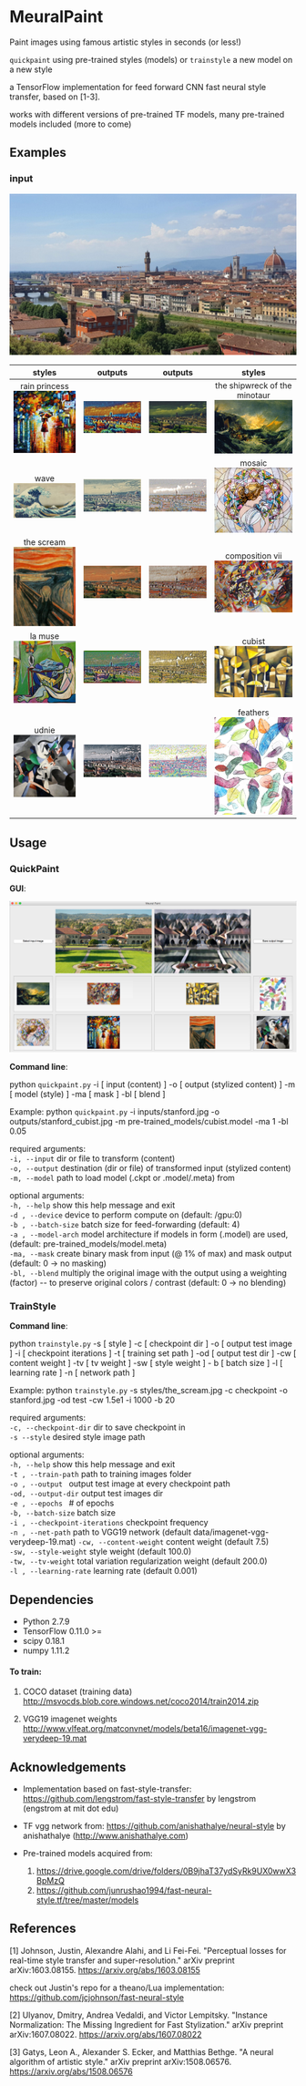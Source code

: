 # MeuralPaint
Paint images using famous artistic styles in seconds (or less!) 

`quickpaint` using pre-trained styles (models) or `trainstyle` a new model on a new style

a TensorFlow implementation for feed forward CNN fast neural style transfer, based on  [1-3].  

works with different versions of pre-trained TF models, many pre-trained models included (more to come)

## Examples 

### input 

![alt text](inputs/florence.jpg) 

| styles | outputs | outputs | styles  |
|:-----:|:-------:|:-----:|:-------:|
|  rain princess ![alt text]( styles/rain_princess.jpg) | ![alt text]( outputs/florence_rain_princess.jpg) | ![alt text]( outputs/florence_wreck.jpg) | the shipwreck of the minotaur ![alt text]( styles/wreck.jpg) |
|  wave ![alt text]( styles/wave.jpg) | ![alt text]( outputs/florence_wave.jpg) | ![alt text]( outputs/florence_mosaic.jpg) | mosaic ![alt text]( styles/mosaic.jpg) |
|  the scream ![alt text]( styles/scream.jpg) | ![alt text]( outputs/florence_scream.jpg) | ![alt text]( outputs/florence_composition_vii.jpg) | composition vii ![alt text]( styles/composition_vii.jpg) |
|  la muse ![alt text]( styles/la_muse.jpg) | ![alt text]( outputs/florence_la_muse.jpg) | ![alt text]( outputs/florence_cubist.jpg) | cubist ![alt text]( styles/cubist.jpg) |
|  udnie ![alt text]( styles/udnie.jpg) | ![alt text]( outputs/florence_udnie.jpg) | ![alt text]( outputs/florence_feathers.jpg) | feathers ![alt text]( styles/feathers.jpg) |

## Usage

### QuickPaint

**GUI**:

![alt text](gui.png) 

**Command line**:

python `quickpaint.py` -i [ input (content) ] -o [ output (stylized content) ] -m [ model (style) ] -ma [ mask  ] -bl [ blend ]

Example: python `quickpaint.py` -i inputs/stanford.jpg -o outputs/stanford_cubist.jpg -m pre-trained_models/cubist.model -ma 1 -bl 0.05

required arguments:  
`-i, --input`       dir or file to transform (content)  
`-o, --output`      destination (dir or file) of transformed input (stylized content)  
`-m, --model`       path to load model (.ckpt or .model/.meta) from

optional arguments:  
`-h, --help`          show this help message and exit   
`-d , --device`        device to perform compute on (default: /gpu:0)   
`-b , --batch-size`     batch size for feed-forwarding (default: 4)   
`-a , --model-arch`    model architecture if models in form (.model) are used, (default: pre-trained_models/model.meta)     
`-ma, --mask`       create binary mask from input (@ 1% of max) and mask output  (default: 0 -> no masking)     
`-bl, --blend`      multiply the original image with the output using a weighting (factor) -- to preserve original colors / contrast (default: 0 -> no blending)

### TrainStyle

**Command line**:

python `trainstyle.py` -s [ style ] -c [ checkpoint dir ]  -o [ output test image ] -i [ checkpoint iterations ] -t [ training set path ]
-od [ output test dir ]  -cw [ content weight ] -tv [ tv weight ] -sw [ style weight ] - b [ batch size ] -l [ learning rate ] -n [ network path ]

Example: python `trainstyle.py` -s styles/the_scream.jpg -c checkpoint -o stanford.jpg 
-od test -cw 1.5e1 -i 1000 -b 20

required arguments:     
`-c, --checkpoint-dir`     dir to save checkpoint in      
`-s --style`               desired style image path  

optional arguments:     
`-h, --help`            show this help message and exit     
`-t , --train-path`     path to training images folder      
`-o , --output `        output test image at every checkpoint path      
`-od, --output-dir`     output test images dir      
`-e , --epochs `        # of epochs     
`-b, --batch-size`      batch size      
`-i , --checkpoint-iterations` checkpoint frequency     
`-n , --net-path`       path to VGG19 network (default data/imagenet-vgg-verydeep-19.mat)
`-cw, --content-weight` content weight (default 7.5)        
`-sw, --style-weight`   style weight (default 100.0)        
`-tw, --tv-weight`      total variation regularization weight (default 200.0)       
`-l , --learning-rate`  learning rate (default 0.001)       

## Dependencies

- Python 2.7.9
- TensorFlow 0.11.0 >=
- scipy 0.18.1  
- numpy 1.11.2

#### To train:

 1) COCO dataset (training data)
 http://msvocds.blob.core.windows.net/coco2014/train2014.zip
 
 2) VGG19 imagenet weights 
 http://www.vlfeat.org/matconvnet/models/beta16/imagenet-vgg-verydeep-19.mat

## Acknowledgements 

- Implementation based on fast-style-transfer: https://github.com/lengstrom/fast-style-transfer
by lengstrom (engstrom at mit dot edu)

- TF vgg network from: https://github.com/anishathalye/neural-style by anishathalye (http://www.anishathalye.com)

- Pre-trained models acquired from: 
    1) https://drive.google.com/drive/folders/0B9jhaT37ydSyRk9UX0wwX3BpMzQ
    2) https://github.com/junrushao1994/fast-neural-style.tf/tree/master/models   

## References

[1] Johnson, Justin, Alexandre Alahi, and Li Fei-Fei. "Perceptual losses for real-time style transfer and super-resolution." arXiv preprint arXiv:1603.08155.
https://arxiv.org/abs/1603.08155

check out Justin's repo for a theano/Lua implementation: https://github.com/jcjohnson/fast-neural-style

[2] Ulyanov, Dmitry, Andrea Vedaldi, and Victor Lempitsky. "Instance Normalization: The Missing Ingredient for Fast Stylization." arXiv preprint arXiv:1607.08022.
https://arxiv.org/abs/1607.08022

[3] Gatys, Leon A., Alexander S. Ecker, and Matthias Bethge. "A neural algorithm of artistic style." arXiv preprint arXiv:1508.06576.
https://arxiv.org/abs/1508.06576 
